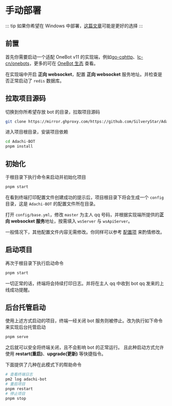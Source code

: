 # 手动部署

::: tip
如果你希望在 Windows 中部署，[这篇文章](./windows)可能是更好的选择
:::

## 前置

首先你需要启动一个适配 OneBot v11 的实现端，例如[go-cqhttp](https://docs.go-cqhttp.org/)、[lc-cn/onebots](https://github.com/lc-cn/onebots)，更多的可在 [OneBot 生态](https://onebot.dev/ecosystem.html#onebot-11-10-cqhttp) 查看。

在实现端中开启 **正向 websocket**，配置 **正向 websocket** 服务地址。并检查是否正常启动了 `redis` 数据库。

## 拉取项目源码

切换到你所希望存放 bot 的目录，拉取项目源码

```bash
git clone https://mirror.ghproxy.com/https://github.com/SilveryStar/Adachi-BOT.git
```

进入项目根目录，安装项目依赖

```bash
cd Adachi-BOT
pnpm install
```

## 初始化

于根目录下执行命令来启动并初始化项目

```bash
pnpm start
```

在看到终端打印配置文件创建成功的提示后，项目根目录下将会生成一个 `config` 目录，这是 `Adachi-BOT` 的配置文件所在目录。

打开 `config/base.yml`，修改 `master` 为主人 qq 号码，并根据实现端所提供的**正向 websocket 服务**地址，按需填入 `wsServer` 与 `wsApiServer`。

一般情况下，其他配置文件内容无需修改。你同样可以参考 [配置项](../../config/base) 来酌情修改。

## 启动项目

再次于根目录下执行启动命令

```bash
pnpm start
```

一切正常的话，终端将会持续打印日志。并将在主人 qq 中收到 bot qq 发来的上线成功提醒。

## 后台托管启动

使用上述方式启动的项目，终端一经关闭 bot 服务则被停止。改为执行如下命令来实现后台托管启动

```bash
pnpm serve
```

之后就可以安全将终端关闭，且不会影响 bot 的正常运行。
且此种启动方式允许使用 **restart(重启)**、**upgrade(更新)** 等快捷指令。

下面提供了几种在此模式下的帮助命令

```bash
# 查看终端日志
pm2 log adachi-bot
# 重启项目 
pnpm restart
# 停止项目
pnpm stop
```